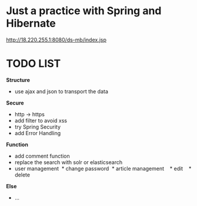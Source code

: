 # Just a practice with Spring and Hibernate
http://18.220.255.1:8080/ds-mb/index.jsp

# TODO LIST

**Structure**
* use ajax and json to transport the data 

**Secure**
- http -> https
- add filter to avoid xss
- try Spring Security
- add Error Handling

**Function**
* add comment function
* replace the search with solr or elasticsearch
* user management
  * change password
  * article management
    * edit
    * delete

**Else**
- ...
